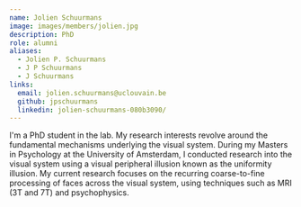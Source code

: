 ```yaml
---
name: Jolien Schuurmans
image: images/members/jolien.jpg
description: PhD 
role: alumni
aliases:
  - Jolien P. Schuurmans
  - J P Schuurmans
  - J Schuurmans
links:
  email: jolien.schuurmans@uclouvain.be
  github: jpschuurmans
  linkedin: jolien-schuurmans-080b3090/
---
```


I'm a PhD student in the lab. My research interests revolve around the fundamental mechanisms underlying the visual system. 
During my Masters in Psychology at the University of Amsterdam, I conducted research into the visual system using a visual peripheral illusion known as the uniformity illusion. 
My current research focuses on the recurring coarse-to-fine processing of faces across the visual system, using techniques such as MRI (3T and 7T) and psychophysics.
